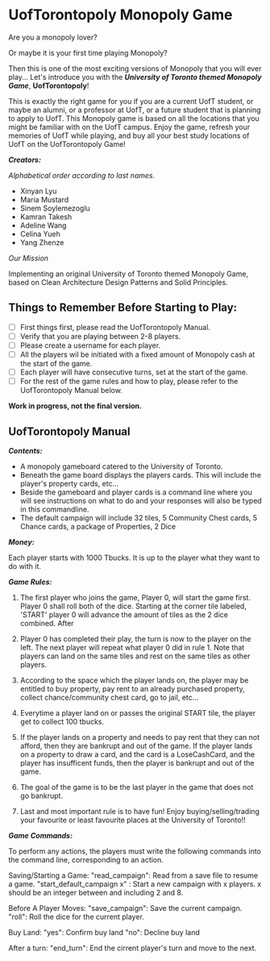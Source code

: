 # UofTorontopoly Monopoly Game

Are you a monopoly lover?

Or maybe it is your first time playing Monopoly?

Then this is one of the most exciting versions of Monopoly that you will ever play...
Let's introduce you with the ***University of Toronto themed Monopoly Game***, **UofTorontopoly**! 

This is exactly the right game for you if you are a current UofT student, or maybe an alumni,
or a professor at UofT, or a future student that is planning to apply
to UofT. This Monopoly game is based on all the locations
that you might be familiar with on the UofT campus. Enjoy the game,
refresh your memories of UofT while playing, and buy all your
best study locations of UofT on the UofTorontopoly Game!


***Creators:***

*Alphabetical order according to last names.*

* Xinyan Lyu
* Maria Mustard
* Sinem Soylemezoglu
* Kamran Takesh
* Adeline Wang
* Celina Yueh
* Yang Zhenze

*Our Mission*

Implementing an original University of Toronto themed Monopoly Game,
based on Clean Architecture Design Patterns and Solid Principles.

## Things to Remember Before Starting to Play:
- [ ] First things first, please read the UofTorontopoly Manual.
- [ ] Verify that you are playing between 2-8 players.
- [ ] Please create a username for each player.
- [ ] All the players wil be initiated with a fixed amount of Monopoly cash at the start of the game.
- [ ] Each player will have consecutive turns, set at the start of the game.
- [ ] For the rest of the game rules and how to play, please refer to the UofTorontopoly Manual below.

**Work in progress, not the final version.**  

## UofTorontopoly Manual

***Contents:***

- A monopoly gameboard catered to the University of Toronto.
- Beneath the game board displays the players cards. This will 
include the player's property cards, etc...
- Beside the gameboard and player cards is a command line where you will see instructions on what to do and your 
responses will also be typed in this commandline.
- The default campaign will include 32 tiles, 5 Community Chest cards, 5 Chance cards, a package of Properties, 2 Dice

***Money:***

Each player starts with 1000 Tbucks. It is up to the player what they want to do with it.

***Game Rules:***

1. The first player who joins the game, Player 0, will start the game first. Player 0 shall roll both of the dice.
   Starting at the corner tile labeled, 'START' player 0 will advance the amount of tiles as the 2 dice combined. After

2. Player 0 has completed their play, the turn is now to the player on the left. The next player will repeat what
   player 0 did in rule 1. Note that players can land on the same tiles and rest on the same tiles as other players.

3. According to the space which the player lands on, the player may be entitled to buy property, pay rent to an already
   purchased property, collect chance/community chest card, go to jail, etc...

4. Everytime a player land on or passes the original START tile, the player get to collect 100 tbucks.

5. If the player lands on a property and needs to pay rent that they can not afford, then they are bankrupt and out of
   the game. If the player lands on a property to draw a card, and the card is a LoseCashCard, and the player has
   insufficent funds, then the player is bankrupt and out of the game.

6. The goal of the game is to be the last player in the game that does not go bankrupt.

7. Last and most important rule is to have fun! Enjoy buying/selling/trading your favourite or least favourite
   places at the University of Toronto!!

***Game Commands:***

To perform any actions, the players must write the following commands into the command line, corresponding to an action.

Saving/Starting a Game:
"read_campaign": Read from a save file to resume a game.
"start_default_campaign x" : Start a new campaign with x players. x should be an integer between and including 2 and 8.

Before A Player Moves:
"save_campaign": Save the current campaign.
"roll": Roll the dice for the current player.

Buy Land:
"yes": Confirm buy land
"no": Decline buy land

After a turn:
"end_turn": End the cirrent player's turn and move to the next.
